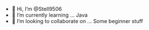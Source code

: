 - 👋 Hi, I’m @Stell9506
- 🌱 I’m currently learning ... Java
- 💞️ I’m looking to collaborate on ... Some beginner stuff

